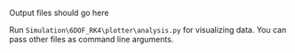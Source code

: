 Output files should go here

Run `Simulation\6DOF_RK4\plotter\analysis.py` for visualizing data. You can pass other files as command line arguments.